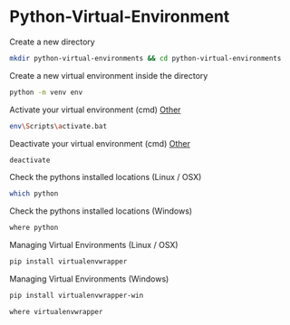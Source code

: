 # Python-Virtual-Environment

Create a new directory
```sh
mkdir python-virtual-environments && cd python-virtual-environments
```

Create a new virtual environment inside the directory
```sh
python -m venv env
```

Activate your virtual environment (cmd) [Other](https://docs.python.org/3/library/venv.html)
```sh
env\Scripts\activate.bat
```

Deactivate your virtual environment (cmd) [Other](https://docs.python.org/3/library/venv.html)
```sh
deactivate
```

Check the pythons installed locations (Linux / OSX)
```sh
which python
```
Check the pythons installed locations (Windows)
```sh
where python
```

Managing Virtual Environments (Linux / OSX)
```sh
pip install virtualenvwrapper
```
Managing Virtual Environments (Windows)
```sh
pip install virtualenvwrapper-win
```

```sh
where virtualenvwrapper
```




